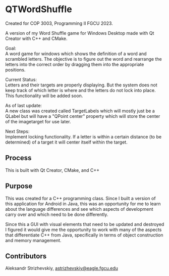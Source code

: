 # QTWordShuffle
Created for COP 3003, Programming II FGCU 2023.

A version of my Word Shuffle game for Windows Desktop made with Qt Creator with C++ and CMake.



Goal:  
A word game for windows which shows the definition of a word and scrambled letters. 
The objective is to figure out the word and rearrange the letters into the correct order by dragging them into the appropriate positions.
 
Current Status:  
Letters and their targets are properly displaying. But the system does not keep track of which letter is where and the letters do not lock
into place. This functionality will be added soon.

As of last update:  
A new class was created called TargetLabels which will mostly just be a QLabel but will have a "QPoint center" property which will store
the center of the imagetarget for use later. 

Next Steps:  
Implement locking functionality. 
If a letter is within a certain distance (to be determined) of a target it will center itself within the target.

## Process

This is built with Qt Creator, CMake, and C++

## Purpose
This was created for a C++ programming class. 
Since I built a version of this application for Android in Java, this was an opportunity for me to learn
about the language differences and see which aspects of development carry over and which need to be done differently.

Since this a GUI with visual elements that need to be updated and destroyed I figured it would give me the opportunity to 
work with many of the aspects that differentiate C++ from Java, specifically in terms of object construction and memory management.

## Contributors

Aleksandr Strizhevskiy, astrizhevskiy@eagle.fgcu.edu

